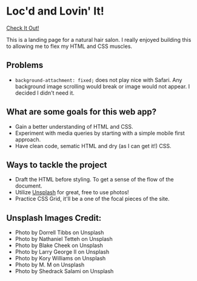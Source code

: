 # Loc'd and Lovin' It!

[Check It Out!](https://locdandlovingit.netlify.app/)

This is a landing page for a natural hair salon. I really enjoyed building this to allowing me to flex my HTML and CSS muscles. 

## Problems 
- `background-attachment: fixed;`  does not play nice with Safari. Any background image scrolling would break or image would not appear. I decided I didn't need it. 


## What are some goals for this web app?
- Gain a better understanding of HTML and CSS. 
- Experiment with media queries by starting with a simple mobile first approach.
- Have clean code, sematic HTML and dry (as I can get it!) CSS. 



## Ways to tackle the project
- Draft the HTML before styling. To get a sense of the flow of the document. 
- Utilize [Unsplash](https://unsplash.com/) for great, free to use photos! 
- Practice CSS Grid, it'll be a one of the focal pieces of the site. 

## Unsplash Images Credit:
* Photo by Dorrell Tibbs on Unsplash
* Photo by Nathaniel Tetteh on Unsplash
* Photo by Blake Cheek on Unsplash
* Photo by Larry George II on Unsplash
* Photo by Kory Williams on Unsplash
* Photo by M. M on Unsplash
* Photo by Shedrack Salami on Unsplash 
